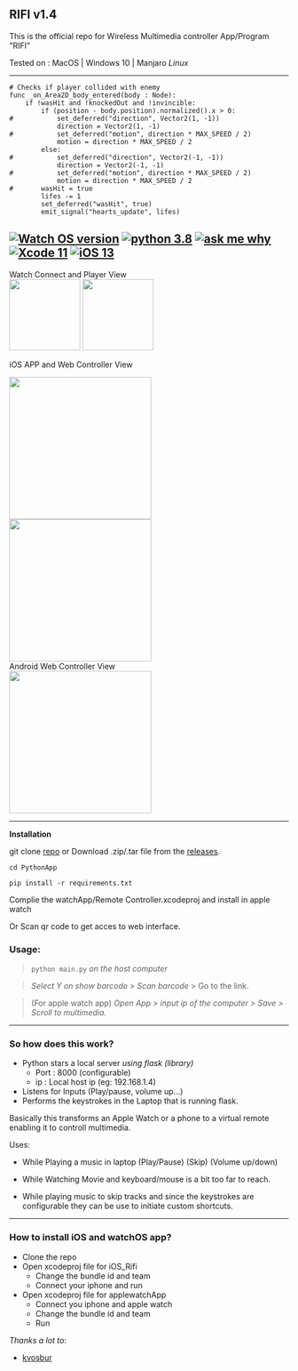 ## **RIFI v1.4**
This is the official repo for Wireless Multimedia controller App/Program "RIFI"

Tested on : MacOS | Windows 10 | Manjaro *Linux*

---

```gdscript
# Checks if player collided with enemy
func _on_Area2D_body_entered(body : Node):
	if !wasHit and !knockedOut and !invincible:
		if (position - body.position).normalized().x > 0:
#			set_deferred("direction", Vector2(1, -1))
			direction = Vector2(1, -1)
#			set_deferred("motion", direction * MAX_SPEED / 2)
			motion = direction * MAX_SPEED / 2
		else:
#			set_deferred("direction", Vector2(-1, -1))
			direction = Vector2(-1, -1)
#			set_deferred("motion", direction * MAX_SPEED / 2)
			motion = direction * MAX_SPEED / 2
#		wasHit = true
		lifes -= 1
		set_deferred("wasHit", true)
		emit_signal("hearts_update", lifes)
```

##  [![Watch OS version](https://img.shields.io/badge/WatchOS-6.1-skyblue?style=flat-square)](https://www.apple.com/ca/watchos/watchos-6/)   [![python 3.8](https://img.shields.io/badge/Python-3.8.1-brightred?style=flat-square)](https://www.python.org/) [![ask me why](https://img.shields.io/badge/Rifi-v1.4-purple?style=flat-square)](http://aayush.wtf) [![Xcode 11](https://img.shields.io/badge/Xcode-11-blue?style=flat-square)](https://www.apple.com/) [![iOS 13](https://img.shields.io/badge/iOS-13-pink?style=flat-square)](https://www.apple.com/ios/)
  Watch Connect and Player View</br>
  <img src="Images/wc.png" width="128" >
  <img src="Images/wp.png" width="128" ></br>
  
  iOS APP and Web Controller View</br>
  
  <img src="Images/ipapp.png" width="256"> <img src="Images/ips.png" width="256"></br>
  Android Web Controller View</br>
  <img src="Images/pps.png" width="256"></br>

---
**Installation**

 git clone [repo](https://github.com/Aayush9029/Rifi.git) or Download .zip/.tar file from the [releases](https://github.com/Aayush9029/Rifi/releases).

 `cd PythonApp`

 `pip install -r requirements.txt`

Complie the watchApp/Remote Controller.xcodeproj and install in apple watch

Or Scan qr code to get acces to web interface.

### Usage:

> `python main.py` *on the host computer*

> *Select Y on show barcode* > *Scan barcode* > Go to the link.

> (For apple watch app) *Open App > input ip of the computer > Save > Scroll to multimedia.*

---

### So how does this work?

- Python stars a local server *using flask (library)* 
  - Port : 8000 (configurable)
  - ip : Local host ip (eg: 192.168.1.4)
- Listens for Inputs (Play/pause, volume up...)
- Performs the keystrokes in the Laptop that is running flask.



Basically this transforms an Apple Watch or a phone to a virtual remote enabling it to controll multimedia.

Uses:

- While Playing a music in laptop (Play/Pause) (Skip) (Volume up/down) 

- While Watching Movie and keyboard/mouse is a bit too far to reach.

- While playing music to skip tracks and since the keystrokes are configurable they can be use to initiate custom shortcuts.

---
### How to install iOS and watchOS app?

- Clone the repo
- Open xcodeproj file for iOS_Rifi
  - Change the bundle id and team 
  - Connect your iphone and run
- Open xcodeproj file for applewatchApp
  - Connect you iphone and apple watch 
  - Change the bundle id and team
  - Run


*Thanks a lot to*:
- [kvosbur](https://github.com/kvosbur)

